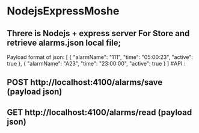 # NodejsExpressMoshe

## Threre is Nodejs + express server For Store and retrieve alarms.json local file;

Payload format of json:
[
{
"alarmName": "111",
"time": "05:00:23",
"active": true
},
{
"alarmName": "A23",
"time": "23:00:00",
"active": true
}
]
#API :

## POST http://localhost:4100/alarms/save (payload json)

## GET http://localhost:4100/alarms/read (payload json)
